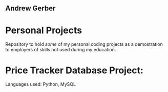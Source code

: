 ## Andrew Gerber

# Personal Projects

Repository to hold *some* of my personal coding projects as a demostration to employers of skills not used during my education.


# Price Tracker Database Project:


Languages used: Python, MySQL
